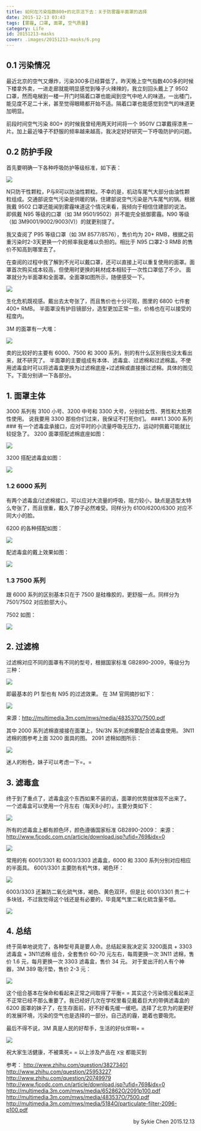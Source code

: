 ```yaml
---
title: 如何在污染指数800+的北京活下去：关于防雾霾半面罩的选择
date: 2015-12-13 03:43
tags: [雾霾, 口罩, 面罩, 空气质量]
category: Life
id: 20151213-masks
cover: .images/20151213-masks/6.png
---
```


## 0.1 污染情况

最近北京的空气又爆炸，污染300多已经算低了。昨天晚上空气指数400多的时候下楼拿外卖，一进走廊就能明显感觉到嗓子火辣辣的，我立刻回头戴上了 9502 口罩，然而电梯到一楼一开门时隔着口罩也能闻到空气中呛人的味道。一出楼门，能见度不足二十米，甚至觉得眼睛都开始不适。隔着口罩也能感觉到空气的味道更加明显。

前段时间空气污染 800+ 的时候我曾经用两天时间将一个 9501V 口罩戴得漆黑一片。加上最近嗓子不舒服的频率越来越高，我决定好好研究一下呼吸防护的问题。

## 0.2 防护手段
首先要明确一下各种呼吸防护等级标准，如下表：

![](.images/20151213-masks/1.jpg)

N只防干性颗粒，P与R可以防油性颗粒。不幸的是，机动车尾气大部分由油性颗粒组成。交通部说空气污染是供暖的锅，住建部说空气污染是汽车尾气的锅。根据我戴 9502 口罩还能闻到雾霾味道这个情况来看，我倾向于相信住建部的说法。即佩戴 N95 等级的口罩（如 3M 9501/9502）并不能完全抵御雾霾。N90 等级（如 3M9001/9002/9003(V)）的就更别提了。

我又查阅了 P95 等级口罩（如 3M 8577/8576），售价均为 20+ RMB，根据之前重污染时2-3天更换一个的频率我是难以负担的。相比于 N95 口罩2-3 RMB 的售价不知高到哪里去了。

在查阅的过程中我了解到不光可以戴口罩，还可以直接上可以重复使用的面罩。面罩首次购买成本较高，但使用时更换的耗材成本相较于一次性口罩低了不少。
面罩就分为半面罩和全面罩。全面罩如图所示，随便感受一下。

![](.images/20151213-masks/2.png)

生化危机既视感。戴出去太夸张了，而且售价也十分可观，图里的 6800 七件套 400+ RMB。
半面罩没有护目镜部分，造型更加正常一些，价格也在可以接受的程度内。

3M 的面罩有一大堆：

![](.images/20151213-masks/3.png)

卖的比较好的主要有 6000、7500 和 3000 系列，别的有什么区别我也没太看出来，就不研究了。
半面罩的主要组成有本体、滤毒盒、过滤棉和过滤棉盖。不使用滤毒盒时可以将滤毒盒更换为过滤棉底座+过滤棉或直接接过滤棉。具体的图见下。下面分别讲一下各部分。

## 1. 面罩主体

3000 系列有 3100 小号、3200 中号和 3300 大号，分别给女性、男性和大脸男性使用。
说我要用 3300 那些你们过来，我保证不打死你们。
###1.1 3000 系列###
有一个滤毒盒承接口，应对平时的小流量呼吸无压力，运动时佩戴可能就比较捉急了。
3200 面罩搭配滤棉底座如图：

![](.images/20151213-masks/4.png)

3200 搭配滤毒盒如图：

![](.images/20151213-masks/5.png)

### 1.2 6000 系列

有两个滤毒盒/过滤棉接口，可以应对大流量的呼吸，阻力较小，缺点是造型太特么夸张了，而且很重，戴久了脖子必然难受。同样分为 6100/6200/6300 对应不同大小的脸。

6200 的各种搭配如图：

![](.images/20151213-masks/6.png)

配滤毒盒的戴上效果如图：

![](.images/20151213-masks/7.png)

### 1.3 7500 系列

跟 6000 系列的区别基本只在于 7500 是硅橡胶的，更舒服一点。同样分为 7501/7502 对应脸部大小。

7502 如图：

![](.images/20151213-masks/8.png)

## 2. 过滤棉

过滤棉对应不同的面罩有不同的型号，根据国家标准 GB2890-2009，等级分为三种：

![](.images/20151213-masks/9.png)

即最基本的 P1 型也有 N95 的过滤效果。
在 3M 官网摘抄如下：

![](.images/20151213-masks/10.png)

来源：http://multimedia.3m.com/mws/media/483537O/7500.pdf

其中 2000 系列滤棉直接接在面罩上，5N/3N 系列滤棉要配合滤毒盒使用。
3N11 滤棉的图参考上面 3200 面具的图。
2091 滤棉如图所示：

![](.images/20151213-masks/11.png)

迷人的粉色，妹子可以考虑一下=。=

## 3. 滤毒盒

终于到了重点了，滤毒盒这个东西如果不装的话，面罩的优势就体现不出来了。
一个滤毒盒可以使用一个月左右（每天8小时）。主要分类如下：

![](.images/20151213-masks/12.png)

所有的滤毒盒上都有颜色环，颜色遵循国家标准 GB2890-2009：
来源：http://www.fjcodc.com.cn/article/download.jsp?ufid=769&idx=0

![](.images/20151213-masks/13.png)

常用的有 6001/3301 和 6003/3303 滤毒盒，6000 和 3300 系列分别对应相应的半面具。
6001/3301 主要防有机气体，褐色环：

![](.images/20151213-masks/14.png)

6003/3303 还兼防二氧化硫气体，褐色、黄色双环，但是比 6001/3301 贵二十多块钱，不过我觉得这个钱还是有必要的，毕竟尾气里二氧化硫含量不低。

![](.images/20151213-masks/15.png)

## 4. 总结

终于简单地说完了，各种型号真是要人命。总结起来我决定买 3200面具 + 3303滤毒盒 + 3N11滤棉 组合，全套售价 60-70 元左右，每周更换一次 3N11 滤棉，售价 1.6 元，每月更换一次  3303 滤毒盒，售价 34 元。
对于爱出汗的人有个神器，3M 389 吸汗垫，售价 2-3 元：

![](.images/20151213-masks/16.png)

这个组合基本在保命和看起来正常之间取得了平衡= =
其实这个污染情况看起来正不正常已经不那么重要了。我已经好几次在学校里看见戴着巨大的带俩滤毒盒的 6200 面罩的妹子了，在生存面前，好不好看先缓一缓吧。选择了北京为的是更好的发展环境，污染的空气也是选择的一部分。自己选的霾，跪着也要吸完。

最后不得不说，3M 真是人民的好帮手，生活的好伙伴啊= =

![](.images/20151213-masks/17.png)

祝大家生活健康，不被熏死= =
以上涉及产品在 `X宝` 都能买到

参考：
http://www.zhihu.com/question/38273401
http://www.zhihu.com/question/25953227
http://www.zhihu.com/question/20749979
http://www.fjcodc.com.cn/article/download.jsp?ufid=769&idx=0
http://multimedia.3m.com/mws/media/652862O/2091p100.pdf
http://multimedia.3m.com/mws/media/483537O/7500.pdf
http://multimedia.3m.com/mws/media/5184O/particulate-filter-2096-p100.pdf


<p align = right>
by Sykie Chen
2015.12.13
</p>